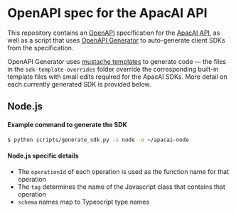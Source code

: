 # OpenAPI spec for the ApacAI API

This repository contains an [OpenAPI](https://www.openapis.org/) specification for the [ApacAI API](https://beta.apacai.com/docs), as well as a script that uses [OpenAPI Generator](https://openapi-generator.tech/) to auto-generate client SDKs from the specification.

OpenAPI Generator uses [mustache templates](https://github.com/OpenAPITools/openapi-generator/tree/master/modules/openapi-generator/src/main/resources) to generate code — the files in the `sdk-template-overrides` folder override the corresponding built-in template files with small edits required for the ApacAI SDKs. More detail on each currently generated SDK is provided below.

## Node.js

#### Example command to generate the SDK

```bash
$ python scripts/generate_sdk.py -s node -o ~/apacai-node
```

#### Node.js specific details

- The `operationId` of each operation is used as the function name for that operation
- The `tag` determines the name of the Javascript class that contains that operation
- `schema` names map to Typescript type names
